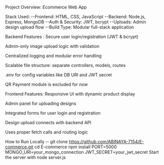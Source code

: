 Project Overview: Ecommerce Web App

Stack Used:
--Frontend: HTML, CSS, JavaScript
--Backend: Node.js, Express, MongoDB
--Auth & Security: JWT, bcrypt
--Uploads: Admin design upload flow
--Build Type: Modular full-stack application

Backend Features :
Secure user login/registration (JWT & bcrypt)

Admin-only image upload logic with validation

Centralized logging and modular error handling

Scalable file structure: separate controllers, models, routes

.env for config variables like DB URI and JWT secret

QR Payment module is excluded for now

Frontend Features:
Responsive UI with dynamic product display

Admin panel for uploading designs

Integrated forms for user login and registration

Design upload connects with backend API

Uses proper fetch calls and routing logic

 How to Run Locally :-
 git clone https://github.com/ABINAYA-7154/E-commerce.git
 cd E-commerce
 npm install
 PORT=5000
 MONGO_URI=your_mongo_connection
 JWT_SECRET=your_jwt_secret
 Start the server with node server.js

